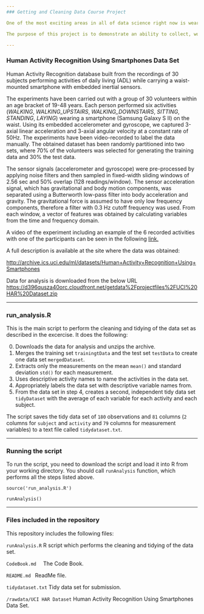 ```yaml
---
### Getting and Cleaning Data Course Project

One of the most exciting areas in all of data science right now is wearable computing. Companies like Fitbit, Nike, and Jawbone Up are racing to develop the most advanced algorithms to attract new users.

The purpose of this project is to demonstrate an ability to collect, work with, and clean a data set. The goal is to prepare tidy data that can be used for later analysis. 

---
```

### Human Activity Recognition Using Smartphones Data Set 

Human Activity Recognition database built from the recordings of 30 subjects performing activities of daily living (ADL) while carrying a waist-mounted smartphone with embedded inertial sensors.

The experiments have been carried out with a group of 30 volunteers within an age bracket of 19-48 years. Each person performed six activities (*WALKING*, *WALKING_UPSTAIRS*, *WALKING_DOWNSTAIRS*, *SITTING*, *STANDING*, *LAYING*) wearing a smartphone (Samsung Galaxy S II) on the waist. Using its embedded accelerometer and gyroscope, we captured 3-axial linear acceleration and 3-axial angular velocity at a constant rate of 50Hz. The experiments have been video-recorded to label the data manually. The obtained dataset has been randomly partitioned into two sets, where 70% of the volunteers was selected for generating the training data and 30% the test data. 

The sensor signals (accelerometer and gyroscope) were pre-processed by applying noise filters and then sampled in fixed-width sliding windows of 2.56 sec and 50% overlap (128 readings/window). The sensor acceleration signal, which has gravitational and body motion components, was separated using a Butterworth low-pass filter into body acceleration and gravity. The gravitational force is assumed to have only low frequency components, therefore a filter with 0.3 Hz cutoff frequency was used. From each window, a vector of features was obtained by calculating variables from the time and frequency domain.

A video of the experiment including an example of the 6 recorded activities with one of the participants can be seen in the following [link.](http://www.youtube.com/watch?v=XOEN9W05_4A)

A full description is available at the site where the data was obtained:

http://archive.ics.uci.edu/ml/datasets/Human+Activity+Recognition+Using+Smartphones

Data for analysis is downloaded from the below URL
https://d396qusza40orc.cloudfront.net/getdata%2Fprojectfiles%2FUCI%20HAR%20Dataset.zip

---
### run_analysis.R

This is the main script to perform the cleaning and tidying of the data set as described in the excercise. It does the following:

0. Downloads the data for analysis and unzips the archive.
1. Merges the training set `trainingtData` and the test set `testData` to create one data set `mergedDataset`.
2. Extracts only the measurements on the mean `mean()` and standard deviation `std()` for each measurement.
3. Uses descriptive activity names to name the activities in the data set.
4. Appropriately labels the data set with descriptive variable names from.
5. From the data set in step 4, creates a second, independent tidy data set `tidyDataset` with the average of each variable for each activity and each subject.

The script saves the tidy data set of `180` observations and `81` columns (`2` columns for `subject` and `activity` and `79` columns for measurement variables) to a text file called `tidydataset.txt`.

---
### Running the script

To run the script, you need to download the script and load it into R from your working directory. 
You should call `runAnalysis` function, which performs all the steps listed above.

```source('run_analysis.R')```

```runAnalysis()  ```

---
### Files included in the repository

This repository includes the following files:

```runAnalysis.R```
R script which performs the cleaning and tidying of the data set.

```CodeBook.md  ```
The Code Book.

```README.md ```
ReadMe file.

```tidydataset.txt```
Tidy data set for submission.

```/rawdata/UCI HAR Dataset```
Human Activity Recognition Using Smartphones Data Set.
